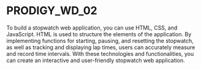# PRODIGY_WD_02
To build a stopwatch web application, you can use HTML, CSS, and JavaScript. HTML is used to structure the elements of the application. By implementing functions for starting, pausing, 
and resetting the stopwatch, as well as tracking and displaying lap times, users can accurately measure and record time intervals. With these technologies and functionalities, you can 
create an interactive and user-friendly stopwatch web application.
